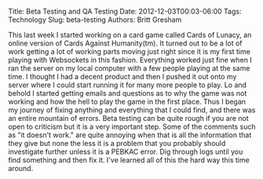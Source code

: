 Title: Beta Testing and QA Testing
Date: 2012-12-03T00:03-06:00
Tags: Technology
Slug: beta-testing
Authors: Britt Gresham

This last week I started working on a card game called Cards of Lunacy, an
online version of Cards Against Humanity(tm). It turned out to be a lot of work
getting a lot of working parts moving just right since it is my first time
playing with Websockets in this fashion. Everything worked just fine when I ran
the server on my local computer with a few people playing at the same time. I
thought I had a decent product and then I pushed it out onto my server where I
could start running it for many more people to play. Lo and behold I started
getting emails and questions as to why the game was not working and how the
hell to play the game in the first place. Thus I began my journey of fixing
anything and everything that I could find, and there was an entire mountain of
errors. Beta testing can be quite rough if you are not open to criticism but it
is a very important step. Some of the comments such as "it doesn't work." are
quite annoying when that is all the information that they give but none the
less it is a problem that you probably should investigate further unless it is
a PEBKAC error. Dig through logs until you find something and then fix it. I've
learned all of this the hard way this time around.
